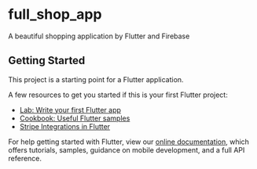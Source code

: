 # full_shop_app

A beautiful shopping application by Flutter and Firebase

## Getting Started

This project is a starting point for a Flutter application.

A few resources to get you started if this is your first Flutter project:

- [Lab: Write your first Flutter app](https://flutter.dev/docs/get-started/codelab)
- [Cookbook: Useful Flutter samples](https://flutter.dev/docs/cookbook)
- [Stripe Integrations in Flutter](https://www.section.io/engineering-education/stripe-checkout-in-flutter/)

For help getting started with Flutter, view our
[online documentation](https://flutter.dev/docs), which offers tutorials,
samples, guidance on mobile development, and a full API reference.
